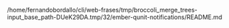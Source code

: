 /home/fernandobordallo/cli/web-frases/tmp/broccoli_merge_trees-input_base_path-DUeK29DA.tmp/32/ember-qunit-notifications/README.md